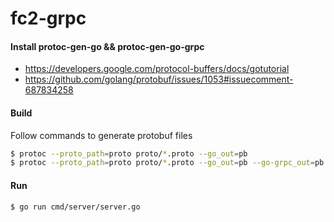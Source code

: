 # fc2-grpc

#### Install protoc-gen-go && protoc-gen-go-grpc

- https://developers.google.com/protocol-buffers/docs/gotutorial
- https://github.com/golang/protobuf/issues/1053#issuecomment-687834258

#### Build

Follow commands to generate protobuf files 

```bash
$ protoc --proto_path=proto proto/*.proto --go_out=pb
$ protoc --proto_path=proto proto/*.proto --go_out=pb --go-grpc_out=pb
```

#### Run

```bash
$ go run cmd/server/server.go
```